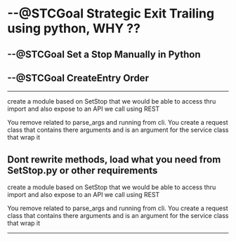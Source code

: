 # --@STCGoal Strategic Exit Trailing using python, WHY ??

## --@STCGoal Set a Stop Manually in Python

<!-- # --@STCGoal Strategic Entry -->
## --@STCGoal CreateEntry Order


----
create a module based on SetStop that we would be able to access thru import and also expose to an API we call using REST

You remove related to parse_args and running from cli.
You create a request class that contains there arguments and is an argument for the service class that wrap it

Dont rewrite methods, load what you need from SetStop.py or other requirements
----
create a module based on SetStop that we would be able to access thru import and also expose to an API we call using REST

You remove related to parse_args and running from cli.
You create a request class that contains there arguments and is an argument for the service class that wrap it

----